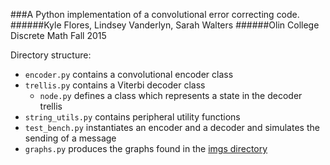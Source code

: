 ###A Python implementation of a convolutional error correcting code.
######Kyle Flores, Lindsey Vanderlyn, Sarah Walters
######Olin College Discrete Math Fall 2015

Directory structure:
* `encoder.py` contains a convolutional encoder class
* `trellis.py` contains a Viterbi decoder class
  * `node.py` defines a class which represents a state in the decoder trellis
* `string_utils.py` contains peripheral utility functions
* `test_bench.py` instantiates an encoder and a decoder and simulates the sending of a message
* `graphs.py` produces the graphs found in the [imgs directory](/imgs)
